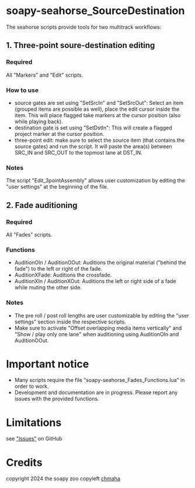 # soapy-seahorse_SourceDestination
The seahorse scripts provide tools for two multitrack workflows:

## 1. Three-point soure-destination editing
### Required
All "Markers" and "Edit" scripts.
### How to use
- source gates are set using "SetSrcIn" and "SetSrcOut": Select an item (grouped items are possible as well), place the edit cursor inside the item. This will place flagged take markers at the cursor position (also while playing back).
- destination gate is set using "SetDstIn": This will create a flagged project marker at the cursor position.
- three-point edit: make sure to select the source item (that contains the source gates) and run the script. It will paste the area(s) between SRC_IN and SRC_OUT to the topmost lane at DST_IN.
### Notes
The script "Edit_3pointAssembly" allows user customization by editing the "user settings" at the beginning of the file.

## 2. Fade auditioning
### Required
All "Fades" scripts.
### Functions
- AuditionOIn / AuditionOOut: Auditions the original material ("behind the fade") to the left or right of the fade.
- AuditionXFade: Auditions the crossfade.
- AuditionXIn / AuditionXOut: Auditions the left or right side of a fade while muting the other side.
### Notes
- The pre roll / post roll lengths are user customizable by editing the "user settings" section inside the respective scripts.
- Make sure to activate "Offset overlapping media items vertically" and "Show / play only one lane" when auditioning using AuditionOIn and AuditionOOut.

# Important notice
- Many scripts require the file "soapy-seahorse_Fades_Functions.lua" in order to work.
- Development and documentation are in progress. Please report any issues with the provided functions.

# Limitations
see ["Issues"](https://github.com/soapy-bat/soapy-seahorse_SourceDestination/issues) on GitHub

# Credits
copyright 2024 the soapy zoo
copyleft [chmaha](https://chmaha.github.io/ReaClassical/)